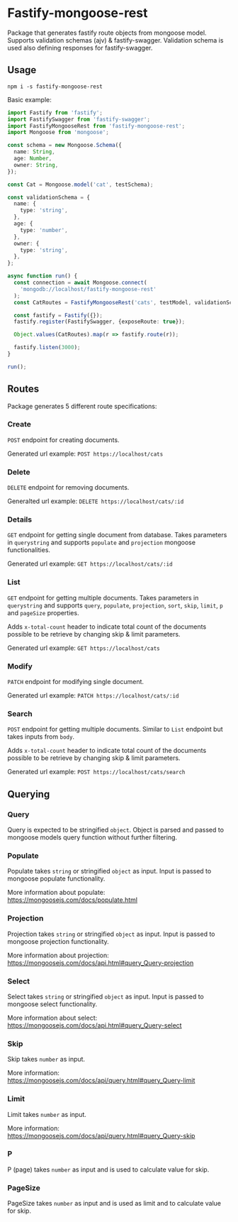# Fastify-mongoose-rest

Package that generates fastify route objects from mongoose model. Supports validation schemas (ajv) & fastify-swagger. Validation schema is used also defining responses for fastify-swagger.

## Usage

```
npm i -s fastify-mongoose-rest
```

Basic example:

```ts
import Fastify from 'fastify';
import FastifySwagger from 'fastify-swagger';
import FastifyMongooseRest from 'fastify-mongoose-rest';
import Mongoose from 'mongoose';

const schema = new Mongoose.Schema({
  name: String,
  age: Number,
  owner: String,
});

const Cat = Mongoose.model('cat', testSchema);

const validationSchema = {
  name: {
    type: 'string',
  },
  age: {
    type: 'number',
  },
  owner: {
    type: 'string',
  },
};

async function run() {
  const connection = await Mongoose.connect(
    'mongodb://localhost/fastify-mongoose-rest'
  );
  const CatRoutes = FastifyMongooseRest('cats', testModel, validationSchema);

  const fastify = Fastify({});
  fastify.register(FastifySwagger, {exposeRoute: true});

  Object.values(CatRoutes).map(r => fastify.route(r));

  fastify.listen(3000);
}

run();
```

## Routes

Package generates 5 different route specifications:

### Create

`POST` endpoint for creating documents.

Generated url example: `POST https://localhost/cats`

### Delete

`DELETE` endpoint for removing documents.

Generalted url example: `DELETE https://localhost/cats/:id`

### Details

`GET` endpoint for getting single document from database.
Takes parameters in `querystring` and supports `populate` and `projection` mongoose functionalities.

Generated url example: `GET https://localhost/cats/:id`

### List

`GET` endpoint for getting multiple documents.
Takes parameters in `querystring` and supports `query`, `populate`, `projection`, `sort`, `skip`, `limit`, `p` and `pageSize` properties.

Adds `x-total-count` header to indicate total count of the documents possible to be retrieve by changing skip & limit parameters.

Generated url example: `GET https://localhost/cats`

### Modify

`PATCH` endpoint for modifying single document.

Generated url example: `PATCH https://localhost/cats/:id`

### Search

`POST` endpoint for getting multiple documents. Similar to `List` endpoint but takes inputs from `body`.

Adds `x-total-count` header to indicate total count of the documents possible to be retrieve by changing skip & limit parameters.

Generated url example: `POST https://localhost/cats/search`

## Querying

### Query

Query is expected to be stringified `object`. Object is parsed and passed to mongoose models query function without further filtering.

### Populate

Populate takes `string` or stringified `object` as input. Input is passed to mongoose populate functionality.

More information about populate: https://mongoosejs.com/docs/populate.html

### Projection

Projection takes `string` or stringified `object` as input. Input is passed to mongoose projection functionality.

More information about projection: https://mongoosejs.com/docs/api.html#query_Query-projection

### Select

Select takes `string` or stringified `object` as input. Input is passed to mongoose select functionality.

More information about select: https://mongoosejs.com/docs/api.html#query_Query-select

### Skip

Skip takes `number` as input.

More information: https://mongoosejs.com/docs/api/query.html#query_Query-limit

### Limit

Limit takes `number` as input.

More information: https://mongoosejs.com/docs/api/query.html#query_Query-skip

### P

P (page) takes `number` as input and is used to calculate value for skip.

### PageSize

PageSize takes `number` as input and is used as limit and to calculate value for skip.